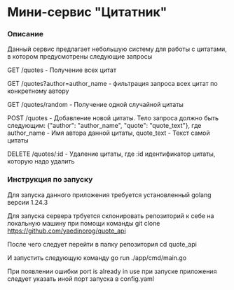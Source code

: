 # Мини-сервис "Цитатник"

### Описание

Данный сервис предлагает небольшую систему для работы с цитатами, в котором предусмотрены следующие запросы

GET /quotes - Получение всех цитат

GET /quotes?author=author_name - фильтрация запроса всех цитат по конкретному автору

GET /quotes/random - Получение одной случайной цитаты

POST /quotes - Добавление новой цитаты. Тело запроса должно быть следующим: {"author": "author_name", "quote": "quote_text"}, где author_name - Имя автора данной цитаты, quote_text - Текст самой цитаты

DELETE /quotes/:id - Удаление цитаты, где :id идентификатор цитаты, которую надо удалить

### Инструкция по запуску

Для запуска данного приложения требуется установленный golang версии 1.24.3

Для запуска сервера трбуется склонировать репозиторий к себе на локальную машину при помощи команды
git clone https://github.com/yaedinorog/quote_api

После чего следует перейти в папку репозитория 
cd quote_api

И запустить следующую команду
go run ./app/cmd/main.go

При появлении ошибки port is already in use при запуске приложения следует указать иной порт запуска в config.yaml